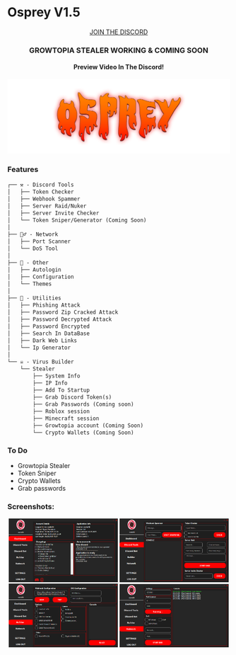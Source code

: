 
# Osprey V1.5
<p align="center">
   <a href="https://discord.gg/GsRGYddPNc">JOIN THE DISCORD</a>
</p>

   <h3 align="center">GROWTOPIA STEALER WORKING & COMING SOON</h1>
   <h4 align="center">Preview Video In The Discord!</h4>

<p align="center" style="text-align: center"> 
  <img width="1200" alt="image" src="https://github.com/east-22/Osprey/blob/9120978e50403180e62dfa222f3e92507e45cfc3/Osprey%20Banner.png">
</p>


### Features
```
┌── ⚒️ - Discord Tools
│   ├── Token Checker
│   ├── Webhook Spammer
│   ├── Server Raid/Nuker
│   ├── Server Invite Checker
│   └── Token Sniper/Generator (Coming Soon)
│
├── 🕵️‍♂️ - Network
│   ├── Port Scanner
│   └── DoS Tool
│
├── 🚀 - Other
│   ├── Autologin
│   ├── Configuration
│   └── Themes
│
├── 🔧 - Utilities
│   ├── Phishing Attack
│   ├── Password Zip Cracked Attack
│   ├── Password Decrypted Attack
│   ├── Password Encrypted
│   ├── Search In DataBase
│   ├── Dark Web Links
│   └── Ip Generator
│
└── ☠️ - Virus Builder
    └── Stealer
        ├── System Info
        ├── IP Info
        ├── Add To Startup
        ├── Grab Discord Token(s)
        ├── Grab Passwords (Coming soon)
        ├── Roblox session
        ├── Minecraft session
        ├── Growtopia account (Coming Soon)
        └── Crypto Wallets (Coming Soon)          
```

### To Do
- Growtopia Stealer
- Token Sniper
- Crypto Wallets
- Grab passwords

### Screenshots:
<p align="center">
  <img src="OspreyDashboard.png" width="49%"> 
  <img src="OspreyDC.png" width="49%"> 
  <img src="OspreyBuilder.png" width="49%"> 
  <img src="OspreyNetwork.png" width="49%">
  <br><br>
</p>

